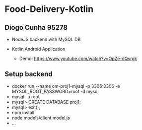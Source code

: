 # Food-Delivery-Kotlin

## Diogo Cunha 95278

* NodeJS backend with MySQL DB

* Kotlin Android Application
  * Demo: https://www.youtube.com/watch?v=OpZe-dQvrgk


## Setup backend

* docker run --name cm-proj1-mysql -p 3306:3306 -e MYSQL_ROOT_PASSWORD=root -d mysql
* mysql -u root
* mysql> CREATE DATABASE proj1;
* mysql> exit();
* npm install
* node models/client.model.js
* ...

